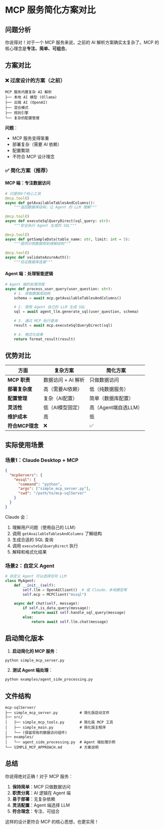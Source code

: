 # MCP 服务简化方案对比

## 问题分析

你说得对！对于一个 MCP 服务来说，之前的 AI 解析方案确实太复杂了。MCP 的核心理念是**专注、简单、可组合**。

## 方案对比

### ❌ 过度设计的方案（之前）
```
MCP 服务内置复杂 AI 解析
├── 本地 AI 模型 (Ollama)
├── 云端 AI (OpenAI)
├── 混合模式
├── 规则引擎
└── 复杂的配置管理
```

**问题**：
- MCP 服务变得笨重
- 部署复杂（需要 AI 依赖）
- 配置繁琐
- 不符合 MCP 设计理念

### ✅ 简化方案（推荐）

#### MCP 端：专注数据访问
```python
# 只提供4个核心工具
@mcp.tool()
async def getAvailableTablesAndColumns():
    """返回数据库结构，让 Agent 的 LLM 理解"""
    
@mcp.tool()  
async def executeSqlQueryDirect(sql_query: str):
    """安全执行 Agent 生成的 SQL"""
    
@mcp.tool()
async def getSampleData(table_name: str, limit: int = 5):
    """提供示例数据帮助理解结构"""
    
@mcp.tool()
async def validateAzureAuth():
    """验证数据库连接"""
```

#### Agent 端：处理智能逻辑
```python
# Agent 端的处理流程
async def process_user_query(user_question: str):
    # 1. 获取数据库结构
    schema = await mcp.getAvailableTablesAndColumns()
    
    # 2. 使用 Agent 自己的 LLM 生成 SQL
    sql = await agent_llm.generate_sql(user_question, schema)
    
    # 3. 通过 MCP 执行查询
    result = await mcp.executeSqlQueryDirect(sql)
    
    # 4. 格式化结果
    return format_result(result)
```

## 优势对比

| 方面 | 复杂方案 | 简化方案 |
|------|----------|----------|
| **MCP 职责** | 数据访问 + AI 解析 | 只做数据访问 |
| **部署复杂度** | 高（需要AI依赖） | 低（纯数据服务） |
| **配置管理** | 复杂（AI配置） | 简单（数据库配置） |
| **灵活性** | 低（AI模型固定） | 高（Agent端自选LLM） |
| **维护成本** | 高 | 低 |
| **符合MCP理念** | ❌ | ✅ |

## 实际使用场景

### 场景1：Claude Desktop + MCP
```json
{
  "mcpServers": {
    "mssql": {
      "command": "python",
      "args": ["simple_mcp_server.py"],
      "cwd": "/path/to/mcp-sqlServer"
    }
  }
}
```

Claude 会：
1. 理解用户问题（使用自己的 LLM）
2. 调用 `getAvailableTablesAndColumns` 了解结构
3. 生成合适的 SQL 查询
4. 调用 `executeSqlQueryDirect` 执行
5. 解释和格式化结果

### 场景2：自定义 Agent
```python
# 自定义 Agent 可以选择任何 LLM
class MyAgent:
    def __init__(self):
        self.llm = OpenAIClient()  # 或 Claude、本地模型等
        self.mcp = MCPClient("mssql")
    
    async def chat(self, message):
        if self.is_data_query(message):
            return await self.handle_sql_query(message)
        else:
            return await self.llm.chat(message)
```

## 启动简化版本

1. **启动简化的 MCP 服务**：
```bash
python simple_mcp_server.py
```

2. **测试 Agent 端处理**：
```bash
python examples/agent_side_processing.py
```

## 文件结构

```
mcp-sqlServer/
├── simple_mcp_server.py          # 简化版启动文件
├── src/
│   ├── simple_mcp_tools.py       # 简化版 MCP 工具
│   ├── simple_main.py            # 简化版主程序
│   └── (保留现有的数据访问组件)
├── examples/
│   └── agent_side_processing.py  # Agent 端处理示例
└── SIMPLE_MCP_APPROACH.md        # 方案说明
```

## 总结

你说得绝对正确！对于 MCP 服务：

1. **保持简单**：MCP 只做数据访问
2. **职责分离**：AI 逻辑在 Agent 端
3. **易于部署**：无复杂依赖
4. **灵活配置**：Agent 端选择 LLM
5. **符合理念**：专注、可组合

这样的设计更符合 MCP 的核心思想，也更实用！
